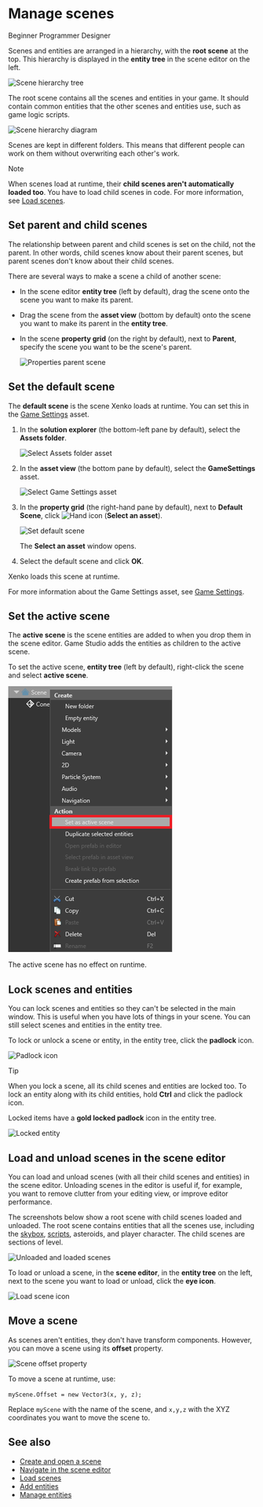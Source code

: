 # Manage scenes

<span class="label label-doc-level">Beginner</span>
<span class="label label-doc-audience">Programmer</span>
<span class="label label-doc-audience">Designer</span>

Scenes and entities are arranged in a hierarchy, with the **root scene** at the top. This hierarchy is displayed in the **entity tree** in the scene editor on the left.

![Scene hierarchy tree](media/scene-hierarchy-tree.png)

The root scene contains all the scenes and entities in your game. It should contain common entities that the other scenes and entities use, such as game logic scripts.

![Scene hierarchy diagram](media/scene-hierarchy-diagram.png)

Scenes are kept in different folders. This means that different people can work on them without overwriting each other's work.

> [!Note]
> When scenes load at runtime, their **child scenes aren't automatically loaded too**. You have to load child scenes in code. For more information, see [Load scenes](load-scenes.md).

## Set parent and child scenes

The relationship between parent and child scenes is set on the child, not the parent. In other words, child scenes know about their parent scenes, but parent scenes don't know about their child scenes.

There are several ways to make a scene a child of another scene:

* In the scene editor **entity tree** (left by default), drag the scene onto the scene you want to make its parent.

* Drag the scene from the **asset view** (bottom by default) onto the scene you want to make its parent in the **entity tree**.

* In the scene **property grid** (on the right by default), next to **Parent**, specify the scene you want to be the scene's parent.

    ![Properties parent scene](media/properties-parent-scene.png)

## Set the default scene

The **default scene** is the scene Xenko loads at runtime. You can set this in the [Game Settings](game-settings.md) asset.

1. In the **solution explorer** (the bottom-left pane by default), select the **Assets folder**.

    ![Select Assets folder asset](media/select-asset-folder.png)

2. In the **asset view** (the bottom pane by default), select the **GameSettings** asset.

    ![Select Game Settings asset](media/select-game-settings-asset.png)

3. In the **property grid** (the right-hand pane by default), next to **Default Scene**, click ![Hand icon](~/manual/game-studio/media/hand-icon.png) (**Select an asset**).
    
    ![Set default scene](media/game-settings-default-scene.png)

    The **Select an asset** window opens.

2. Select the default scene and click **OK**.

Xenko loads this scene at runtime.

For more information about the Game Settings asset, see [Game Settings](game-settings.md).

## Set the active scene

The **active scene** is the scene entities are added to when you drop them in the scene editor. Game Studio adds the entities as children to the active scene.

To set the active scene, **entity tree** (left by default), right-click the scene and select **active scene**.

![Set active scene](media/set-active-scene.png)

The active scene has no effect on runtime. 

## Lock scenes and entities

You can lock scenes and entities so they can't be selected in the main window. This is useful when you have lots of things in your scene. You can still select scenes and entities in the entity tree.

To lock or unlock a scene or entity, in the entity tree, click the **padlock** icon.

![Padlock icon](media/lock-scene-or-entity.png)

>[!Tip]
>When you lock a scene, all its child scenes and entities are locked too. To lock an entity along with its child entities, hold **Ctrl** and click the padlock icon.

Locked items have a **gold locked padlock** icon in the entity tree.

![Locked entity](media/locked-entity.png)    

## Load and unload scenes in the scene editor

You can load and unload scenes (with all their child scenes and entities) in the scene editor. Unloading scenes in the editor is useful if, for example, you want to remove clutter from your editing view, or improve editor performance.

The screenshots below show a root scene with child scenes loaded and unloaded. The root scene contains entities that all the scenes use, including the [skybox](../graphics/skyboxes-and-backgrounds.md), [scripts](../scripts/index.md), asteroids, and player character. The child scenes are sections of level.

![Unloaded and loaded scenes](media/scenes-unloaded.jpg)

To load or unload a scene, in the **scene editor**, in the **entity tree** on the left, next to the scene you want to load or unload, click the **eye icon**.

![Load scene icon](media/load-unload-scene-icon.png)

## Move a scene

As scenes aren't entities, they don't have transform components. However, you can move a scene using its **offset** property.

![Scene offset property](media/scene-offset.png)

To move a scene at runtime, use:

`myScene.Offset = new Vector3(x, y, z);`

Replace `myScene` with the name of the scene, and `x,y,z` with the XYZ coordinates you want to move the scene to.

## See also

* [Create and open a scene](create-a-scene.md)
* [Navigate in the scene editor](navigate-in-the-scene-editor.md)
* [Load scenes](load-scenes.md)
* [Add entities](add-entities.md)
* [Manage entities](manage-entities.md)
